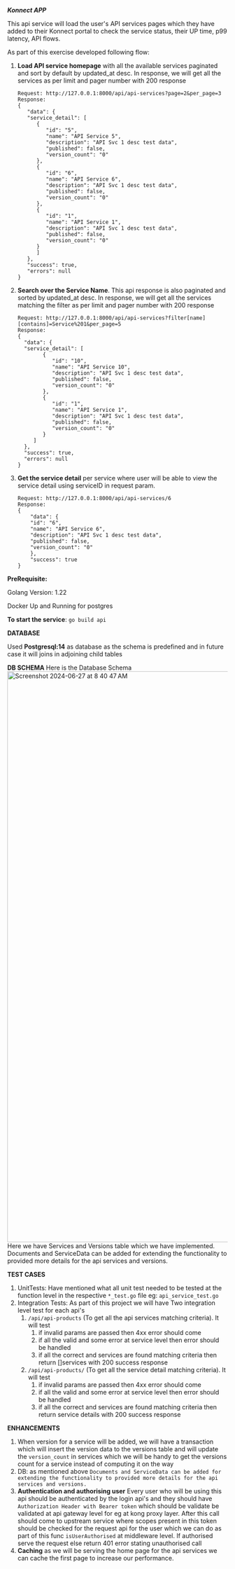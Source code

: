 ***Konnect APP***

This api service will load the user's API services pages which they have added
to their Konnect portal to check the service status, their UP time, p99 latency,
API flows.

As part of this exercise developed following flow:
1. **Load API service homepage** with all the available services paginated and sort by default by updated_at desc.
   In response, we will get all the services as per limit and pager number with 200 response
   ````   
   Request: http://127.0.0.1:8000/api/api-services?page=2&per_page=3
   Response:
   {
      "data": {
      "service_detail": [
         {
            "id": "5",
            "name": "API Service 5",
            "description": "API Svc 1 desc test data",
            "published": false,
            "version_count": "0"
         },
         {
            "id": "6",
            "name": "API Service 6",
            "description": "API Svc 1 desc test data",
            "published": false,
            "version_count": "0"
         },
         {
            "id": "1",
            "name": "API Service 1",
            "description": "API Svc 1 desc test data",
            "published": false,
            "version_count": "0"
         }
         ]
      },
      "success": true,
      "errors": null
   }
2. **Search over the Service Name**. This api response is also paginated and sorted by updated_at desc.
   In response, we will get all the services matching the filter as per limit and pager number with 200 response
    ````   
   Request: http://127.0.0.1:8000/api/api-services?filter[name][contains]=Service%201&per_page=5
   Response:
   {
      "data": {
      "service_detail": [
            {
               "id": "10",
               "name": "API Service 10",
               "description": "API Svc 1 desc test data",
               "published": false,
               "version_count": "0"
            },
            {
               "id": "1",
               "name": "API Service 1",
               "description": "API Svc 1 desc test data",
               "published": false,
               "version_count": "0"
            }
         ]
      },
      "success": true,
      "errors": null
   }
3. **Get the service detail** per service where user will be able to view the service detail using serviceID in request param.
    ````   
   Request: http://127.0.0.1:8000/api/api-services/6
   Response: 
    {
        "data": {
        "id": "6",
        "name": "API Service 6",
        "description": "API Svc 1 desc test data",
        "published": false,
        "version_count": "0"
        },
        "success": true
    }

**PreRequisite:**

Golang Version: 1.22

Docker Up and Running for postgres

**To start the service**: `go build api`

**DATABASE**

Used **Postgresql:14** as database as the schema is predefined and in future case it will joins in adjoining child tables

**DB SCHEMA**
Here is the Database Schema
<img width="1304" alt="Screenshot 2024-06-27 at 8 40 47 AM" src="https://github.com/meenakshikumari/Konnect/assets/9154721/1fa75632-dc97-49d5-a5ae-f7d47e33d2c1">
Here we have Services and Versions table which we have implemented. Documents and ServiceData can be added for extending
the functionality to provided more details for the api services and versions.

**TEST CASES**

1. UnitTests: Have mentioned what all unit test needed to be tested at the function level in the respective `*_test.go` file eg: `api_service_test.go`
2. Integration Tests: As part of this project we will have Two integration level test for each api's
   1. `/api/api-products` (To get all the api services matching criteria). It will test
      1. if invalid params are passed then 4xx error should come
      2. if all the valid and some error at service level then error should be handled
      3. if all the correct and services are found matching criteria then return []services with 200 success response
   4. `/api/api-products/` (To get all the service detail matching criteria). It will test
      1. if invalid params are passed then 4xx error should come
      2. if all the valid and some error at service level then error should be handled
      3. if all the correct and services are found matching criteria then return service details with 200 success response

**ENHANCEMENTS**

1. When version for a service will be added, we will have a transaction which will insert the version data to the versions
   table and will update the `version_count` in services which we will be handy to get the versions count for a service instead of computing it on the way
2. DB: as mentioned above  `Documents and ServiceData can be added for extending
   the functionality to provided more details for the api services and versions.`
3. **Authentication and authorising user** Every user who will be using this api should be authenticated by the login api's 
   and they should have `Authorization Header with Bearer token` which should be validate be validated at api gateway level for eg at kong proxy layer.
   After this call should come to upstream service where scopes present in this token should be checked for the request api 
   for the user which we can do as part of this func `isUserAuthorised` at middleware level. If authorised serve the request
   else return 401 error stating unauthorised call
4. **Caching** as we will be serving the home page for the api services we can cache the first page to increase our performance.
